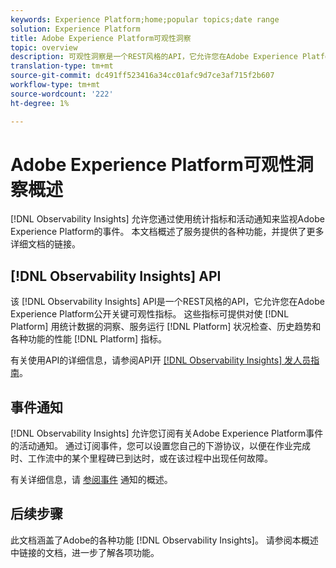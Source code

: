 ```yaml
---
keywords: Experience Platform;home;popular topics;date range
solution: Experience Platform
title: Adobe Experience Platform可观性洞察
topic: overview
description: 可观性洞察是一个REST风格的API，它允许您在Adobe Experience Platform公布关键可观性指标。 这些指标提供平台使用情况统计数据、平台服务运行状况检查、历史趋势和各种平台功能的性能指标的洞察。
translation-type: tm+mt
source-git-commit: dc491ff523416a34cc01afc9d7ce3af715f2b607
workflow-type: tm+mt
source-wordcount: '222'
ht-degree: 1%

---
```



# Adobe Experience Platform可观性洞察概述

[!DNL Observability Insights] 允许您通过使用统计指标和活动通知来监视Adobe Experience Platform的事件。 本文档概述了服务提供的各种功能，并提供了更多详细文档的链接。

## [!DNL Observability Insights] API

该 [!DNL Observability Insights] API是一个REST风格的API，它允许您在Adobe Experience Platform公开关键可观性指标。 这些指标可提供对使 [!DNL Platform] 用统计数据的洞察、服务运行 [!DNL Platform] 状况检查、历史趋势和各种功能的性能 [!DNL Platform] 指标。

有关使用API的详细信息，请参阅API开 [[!DNL Observability Insights] 发人员指南](./api/overview.md)。

## 事件通知

[!DNL Observability Insights] 允许您订阅有关Adobe Experience Platform事件的活动通知。 通过订阅事件，您可以设置您自己的下游协议，以便在作业完成时、工作流中的某个里程碑已到达时，或在该过程中出现任何故障。

有关详细信息，请 [参阅事件](./notifications/overview.md) 通知的概述。

## 后续步骤

此文档涵盖了Adobe的各种功能 [!DNL Observability Insights]。 请参阅本概述中链接的文档，进一步了解各项功能。